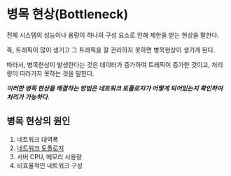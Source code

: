 # 병목 현상(Bottleneck)
전체 시스템의 성능이나 용량이 하나의 구성 요소로 인해 제한을 받는 현상을 말한다.

즉, 트래픽이 많이 생기고 그 트래픽을 잘 관리하지 못하면 병목현상이 생기게 된다.

따라서, 병목현상이 발생한다는 것은 데이터가 증가하여 트래픽이 증가한 것이고, 처리량이 따라가지 못하는 것을 말한다.

***이러한 병목 현상을 해결하는 방법은 네트워크 토폴로지가 어떻게 되어있는지 확인하여 처리가 가능하다.***

## 병목 현상의 원인
1. 네트워크 대역폭
2. [네트워크 토폴로지](https://github.com/zamizam/Study/blob/main/Network/2.%20%EB%84%A4%ED%8A%B8%EC%9B%8C%ED%81%AC%ED%86%A0%ED%8F%B4%EB%A1%9C%EC%A7%80.md)
3. 서버 CPU, 메모리 사용량
4. 비효율적인 네트워크 구성
